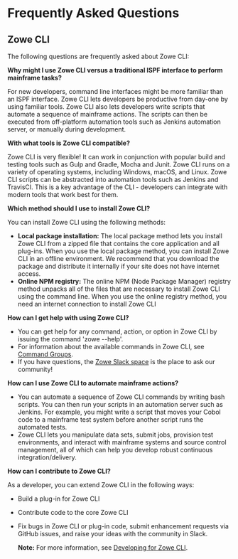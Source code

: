 # Frequently Asked Questions

## Zowe CLI

The following questions are frequently asked about Zowe CLI:

**Why might I use Zowe CLI versus a traditional ISPF interface to perform mainframe tasks?**

For new developers, command line interfaces might be more familiar than an ISPF interface. Zowe CLI lets developers be productive from day-one by using familiar tools. Zowe CLI also lets developers write scripts that automate a sequence of mainframe actions. The scripts can then be executed from off-platform automation tools such as Jenkins automation server, or manually during development.

**With what tools is Zowe CLI compatible?**

Zowe CLI is very flexible! It can work in conjunction with popular build and testing tools such as Gulp and Gradle, Mocha and Junit. Zowe CLI runs on a variety of operating systems, including Windows, macOS, and Linux. Zowe CLI scripts can be abstracted into automation tools such as Jenkins and TravisCI. This is a key advantage of the CLI - developers can integrate with modern tools that work best for them. 

**Which method should I use to install Zowe CLI?**

You can install Zowe CLI using the following methods:
- **Local package installation:** The local package method lets you install Zowe CLI from a zipped file that contains the core application and all plug-ins. When you use the local package method, you can install Zowe CLI in an offline environment. We recommend that you download the package and distribute it internally if your site does not have internet access. 
- **Online NPM registry:** The online NPM (Node Package Manager) registry method unpacks all of the files that are necessary to install Zowe CLI using the command line. When you use the online registry method, you need an internet connection to install Zowe CLI

**How can I get help with using Zowe CLI?**

- You can get help for any command, action, or option in Zowe CLI by issuing the command 'zowe --help'.
- For information about the available commands in Zowe CLI, see [Command Groups](/user-guide/cli-usingcli#zowe-cli-command-groups).
- If you have questions, the [Zowe Slack space](https://openmainframeproject.slack.com/) is the place to ask our community!

**How can I use Zowe CLI to automate mainframe actions?**

- You can automate a sequence of Zowe CLI commands by writing bash scripts. You can then run your scripts in an automation server such as Jenkins. For example, you might write a script that moves your Cobol code to a mainframe test system before another script runs the automated tests.
- Zowe CLI lets you manipulate data sets, submit jobs, provision test environments, and interact with mainframe systems and source control management, all of which can help you develop robust continuous integration/delivery.

**How can I contribute to Zowe CLI?**

As a developer, you can extend Zowe CLI in the following ways:
- Build a plug-in for Zowe CLI
- Contribute code to the core Zowe CLI
- Fix bugs in Zowe CLI or plug-in code, submit enhancement requests via GitHub issues, and raise your ideas with the community in Slack. 

    **Note:** For more information, see [Developing for Zowe CLI](/extend/extend-cli/cli-devTutorials#how-can-i-contribute).